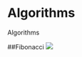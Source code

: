 # Algorithms
Algorithms

##Fibonacci
![](https://cdn-images-1.medium.com/max/2000/1*2laBY0J-h42yqCBm9FQmIQ.jpeg)



